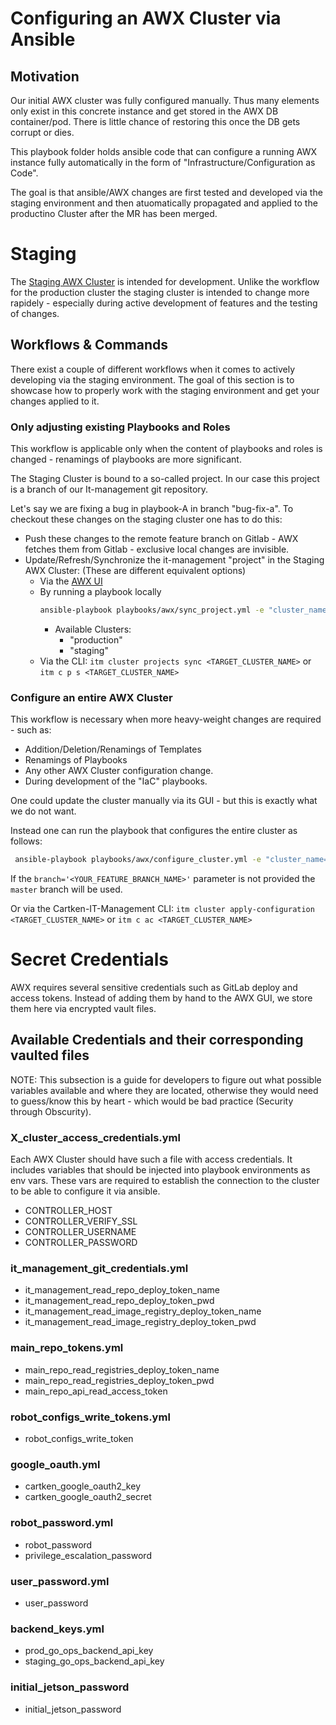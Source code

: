 # Configuring an AWX Cluster via Ansible

## Motivation

Our initial AWX cluster was fully configured manually.
Thus many elements only exist in this concrete instance and get stored in the AWX DB container/pod.
There is little chance of restoring this once the DB gets corrupt or dies.

This playbook folder holds ansible code that can configure a running AWX instance fully automatically in the form of "Infrastructure/Configuration as Code".

The goal is that ansible/AWX changes are first tested and developed via the staging environment and then atuomatically propagated and applied to the productino Cluster after the MR has been merged.

# Staging
The [Staging AWX Cluster](https://staging-infrastructure.cartken.com) is intended for development.
Unlike the workflow for the production cluster the staging cluster is intended to change more rapidely - especially during active development of features and the testing of changes.

## Workflows & Commands

There exist a couple of different workflows when it comes to actively developing via the staging environment.
The goal of this section is to showcase how to properly work with the staging environment and get your changes applied to it.

### Only adjusting existing Playbooks and Roles
This workflow is applicable only when the content of playbooks and roles is changed - renamings of playbooks are more significant.

The Staging Cluster is bound to a so-called project.
In our case this project is a branch of our It-management git repository.

Let's say we are fixing a bug in playbook-A in branch "bug-fix-a".
To checkout these changes on the staging cluster one has to do this:
- Push these changes to the remote feature branch on Gitlab - AWX fetches them from Gitlab - exclusive local changes are invisible.
- Update/Refresh/Synchronize the it-management "project" in the Staging AWX Cluster: (These are different equivalent options)
    - Via the [AWX UI](https://staging-infrastructure.cartken.com/#/projects)
    - By running a playbook locally
        ```bash
        ansible-playbook playbooks/awx/sync_project.yml -e "cluster_name=<TARGET_CLUSTER_NAME> branch='<YOUR_FEATURE_BRANCH_NAME>'" --ask-vault-pass
        ```
        - Available Clusters:
            - "production"
            - "staging"
    - Via the CLI: `itm cluster projects sync <TARGET_CLUSTER_NAME>` or `itm c p s <TARGET_CLUSTER_NAME>`

### Configure an entire AWX Cluster

This workflow is necessary when more heavy-weight changes are required - such as:
- Addition/Deletion/Renamings of Templates
- Renamings of Playbooks
- Any other AWX Cluster configuration change.
- During development of the "IaC" playbooks.

One could update the cluster manually via its GUI - but this is exactly what we do not want.

Instead one can run the playbook that configures the entire cluster as follows:
```bash
 ansible-playbook playbooks/awx/configure_cluster.yml -e "cluster_name=<TARGET_CLUSTER_NAME> branch='<YOUR_FEATURE_BRANCH_NAME>'" --ask-vault-pass
```
If the `branch='<YOUR_FEATURE_BRANCH_NAME>'` parameter is not provided the `master` branch will be used.

Or via the Cartken-IT-Management CLI: `itm cluster apply-configuration <TARGET_CLUSTER_NAME>` or `itm c ac <TARGET_CLUSTER_NAME>`

# Secret Credentials

AWX requires several sensitive credentials such as GitLab deploy and access tokens.
Instead of adding them by hand to the AWX GUI, we store them here via encrypted vault files.

## Available Credentials and their corresponding vaulted files
NOTE: This subsection is a guide for developers to figure out what possible variables available and where they are located, otherwise they would need to guess/know this by heart - which would be bad practice (Security through Obscurity).

### X_cluster_access_credentials.yml
Each AWX Cluster should have such a file with access credentials.
It includes variables that should be injected into playbook environments as env vars.
These vars are required to establish the connection to the cluster to be able to configure it via ansible.

- CONTROLLER_HOST
- CONTROLLER_VERIFY_SSL
- CONTROLLER_USERNAME
- CONTROLLER_PASSWORD

### it_management_git_credentials.yml
- it_management_read_repo_deploy_token_name
- it_management_read_repo_deploy_token_pwd
- it_management_read_image_registry_deploy_token_name
- it_management_read_image_registry_deploy_token_pwd

### main_repo_tokens.yml
- main_repo_read_registries_deploy_token_name
- main_repo_read_registries_deploy_token_pwd
- main_repo_api_read_access_token

### robot_configs_write_tokens.yml
- robot_configs_write_token

### google_oauth.yml
- cartken_google_oauth2_key
- cartken_google_oauth2_secret

### robot_password.yml
- robot_password
- privilege_escalation_password

### user_password.yml
- user_password

### backend_keys.yml
- prod_go_ops_backend_api_key
- staging_go_ops_backend_api_key

### initial_jetson_password
- initial_jetson_password
